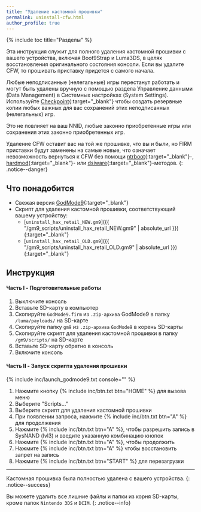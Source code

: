 ```yaml
---
title: "Удаление кастомной прошивки"
permalink: uninstall-cfw.html
author_profile: true
---
```

{% include toc title="Разделы" %}

Эта инструкция служит для полного удаления кастомной прошивки с вашего устройства, включая Boot9Strap и Luma3DS, в целях восстановления оригинального состояния консоли. Если вы удалите CFW, то прошивать приставку придется с самого начала.

Любые неподписанные (нелегальные) игры перестанут работать и могут быть удалены вручную с помощью раздела Управление данными (Data Management) в Системных настройках (System Settings). Используйте [Checkpoint](https://github.com/BernardoGiordano/Checkpoint/releases/latest){:target="_blank"} чтобы создать резервные копии любых важных для вас сохранений этих неподписанных (нелегальных) игр.

Это не повлияет на ваш NNID, любые законно приобретенные игры или сохранения этих законно приобретенных игр.

Удаление CFW оставит вас на той же прошивке, что вы и были, но FIRM приставки будут заменены на самые новые, что означает невозможность вернуться к CFW без помощи [ntrboot](ntrboot){:target="_blank"}-, [hardmod](making-hardmod){:target="_blank"}- или [dsiware](installing-boot9strap-dsiware){:target="_blank"}-методов. 
{: .notice--danger}

## Что понадобится

* Свежая версия [GodMode9](https://github.com/d0k3/GodMode9/releases/latest){:target="_blank"}
* Скрипт для удаления кастомной прошивки, соответствующий вашему устройству:
  + [`uninstall_hax_retail_NEW.gm9`]({{ "/gm9_scripts/uninstall_hax_retail_NEW.gm9" | absolute_url }}){:target="_blank"}
  + [`uninstall_hax_retail_OLD.gm9`]({{ "/gm9_scripts/uninstall_hax_retail_OLD.gm9" | absolute_url }}){:target="_blank"}

## Инструкция

#### Часть I - Подготовительные работы

1. Выключите консоль
1. Вставьте SD-карту в компьютер
1. Скопируйте `GodMode9.firm` из `.zip-архива` GodMode9 в папку `/luma/payloads/` на SD-карте
1. Скопируйте папку `gm9` из `.zip-архива` `GodMode9` в корень SD-карты
1. Скопируйте скрипт для удаления кастомной прошивки в папку `/gm9/scripts/` на SD-карте
1. Вставьте SD-карту обратно в консоль
1. Включите консоль

#### Часть II - Запуск скрипта удаления прошивки

{% include inc/launch_godmode9.txt console="" %}
1. Нажмите кнопку {% include inc/btn.txt btn="HOME" %} для вызова меню
1. Выберите "Scripts..."
1. Выберите скрипт для удаления кастомной прошивки
1. При появлении запроса, нажмите {% include inc/btn.txt btn="A" %} для продолжения
1. Нажмите {% include inc/btn.txt btn="A" %}, чтобы разрешить запись в SysNAND (lvl3) и введите указанную комбинацию кнопок
1. Нажмите {% include inc/btn.txt btn="A" %}, чтобы продолжить
1. Нажмите {% include inc/btn.txt btn="A" %} чтобы восстановить запрет на запись
1. Нажмите {% include inc/btn.txt btn="START" %} для перезагрузки

___

Кастомная прошивка была полностью удалена с вашего устройства.
{: .notice--success}

Вы можете удалить все лишние файлы и папки из корня SD-карты, кроме папок `Nintendo 3DS` и `DCIM`.
{: .notice--info}